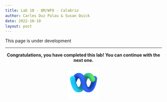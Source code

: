 ```yaml
---
title: Lab 10 - QM/WFO - Calabrio
author: Carles Duz Palau & Susan Quick
date: 2022-10-10
layout: post
---
```


This page is under development


---


<p style="text-align:center"><strong>Congratulations, you have completed this lab! You can continue with the next one.</strong></p>
		
<p style="text-align:center;"><img src="/assets/gitbook/images/webex.png" width="100"></p>	
